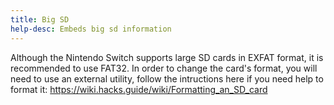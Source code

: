```yaml
---
title: Big SD
help-desc: Embeds big sd information
---
```


Although the Nintendo Switch supports large SD cards in EXFAT format, it is recommended to use FAT32.
In order to change the card's format, you will need to use an external utility, follow the intructions here if you need help to format it:
https://wiki.hacks.guide/wiki/Formatting_an_SD_card
